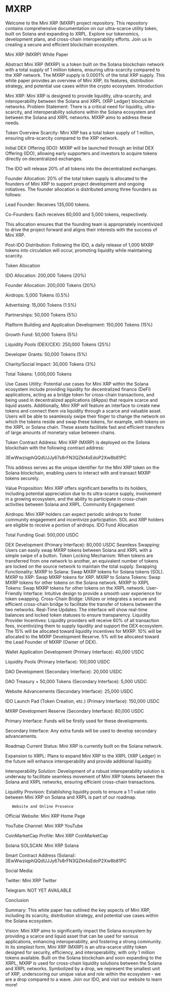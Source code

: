 # MXRP
Welcome to the Mini XRP (MXRP) project repository. This repository contains comprehensive documentation on our ultra-scarce utility token, built on Solana and expanding to XRPL. Explore our tokenomics, development plans, and cross-chain interoperability efforts. Join us in creating a secure and efficient blockchain ecosystem.

Mini XRP (MXRP) White Paper

Abstract
Mini XRP (MXRP) is a token built on the Solana blockchain network with a total supply of 1 million tokens, ensuring ultra-scarcity compared to the XRP network. The MXRP supply is 0.0001% of the total XRP supply. This white paper provides an overview of Mini XRP, its features, distribution strategy, and potential use cases within the crypto ecosystem.
Introduction

Mini XRP: Mini XRP is designed to provide liquidity, ultra-scarcity, and interoperability between the Solana and XRPL (XRP Ledger) blockchain networks.
Problem Statement: There is a critical need for liquidity, ultra-scarcity, and interoperability solutions within the Solana ecosystem and between the Solana and XRPL networks. MXRP aims to address these needs.

Token Overview
Scarcity: Mini XRP has a total token supply of 1 million, ensuring ultra-scarcity compared to the XRP network.

Initial DEX Offering (IDO): MXRP will be launched through an Initial DEX Offering (IDO), allowing early supporters and investors to acquire tokens directly on decentralized exchanges. 

The IDO will release 20% of all tokens into the decentralized exchanges.

Founder Allocation: 20% of the total token supply is allocated to the founders of Mini XRP to support project development and ongoing initiatives. The founder allocation is distributed among three founders as follows:

Lead Founder: Receives 135,000 tokens.

Co-Founders: Each receives 60,000 and 5,000 tokens, respectively.

This allocation ensures that the founding team is appropriately incentivized to drive the project forward and aligns their interests with the success of Mini XRP.

Post-IDO Distribution: Following the IDO, a daily release of 1,000 MXRP tokens into circulation will occur, promoting liquidity while maintaining scarcity.

Token Allocation

IDO Allocation: 200,000 Tokens (20%)

Founder Allocation: 200,000 Tokens (20%)

Airdrops: 5,000 Tokens (0.5%)

Advertising: 15,000 Tokens (1.5%)

Partnerships: 50,000 Tokens (5%)

Platform Building and Application Development: 150,000 Tokens (15%)

Growth Fund: 50,000 Tokens (5%)

Liquidity Pools (DEX/CEX): 250,000 Tokens (25%)

Developer Grants: 50,000 Tokens (5%)

Charity/Social Impact: 30,000 Tokens (3%)

Total Tokens: 1,000,000 Tokens

Use Cases
Utility: Potential use cases for Mini XRP within the Solana ecosystem include providing liquidity for decentralized finance (DeFi) applications, acting as a bridge token for cross-chain transactions, and being used in decentralized applications (dApps) that require scarce and liquid assets. Additionally, Mini XRP will feature an interface to create new tokens and connect them via liquidity through a scarce and valuable asset. Users will be able to seamlessly swipe their finger to change the network on which the tokens reside and swap these tokens, for example, with tokens on the XRPL or Solana chain. These assets facilitate fast and efficient transfers of large amounts of monetary value between chains.

Token Contract Address: Mini XRP (MXRP) is deployed on the Solana blockchain with the following contract address:

3EwWwziqphQQdUJJy67s8rFN3QZkt4sEdoP2Xw8b81PC

This address serves as the unique identifier for the Mini XRP token on the Solana blockchain, enabling users to interact with and transact MXRP tokens securely.

Value Proposition: 
Mini XRP offers significant benefits to its holders, including potential appreciation due to its ultra-scarce supply, involvement in a growing ecosystem, and the ability to participate in cross-chain activities between Solana and XRPL.
Community Engagement

Airdrops: 
Mini XRP holders can expect periodic airdrops to foster community engagement and incentivize participation. SOL and XRP holders are eligible to receive a portion of airdrops.
IDO Fund Allocation

Total Funding Goal: 500,000 USDC
  
  DEX Development (Primary Interface): 80,000 USDC
  Seamless Swapping: Users can easily swap MXRP tokens between Solana and XRPL with a simple swipe of a button.
  Token Locking Mechanism: When tokens are transferred from one network to another, an equivalent number of tokens are locked on the source network to maintain the total supply.
  Swapping Functionality:
  MXRP to Solana: Swap MXRP tokens for Solana tokens (SOL).
  MXRP to XRP: Swap MXRP tokens for XRP.
  MXRP to Solana Tokens: Swap MXRP tokens for other tokens on the Solana network.
  MXRP to XRPL Tokens: Swap MXRP tokens for other tokens on the XRPL network.
  User-Friendly Interface: Intuitive design to provide a smooth user experience for token swapping.
  Cross-Chain Bridge: Utilizes or integrates a secure and efficient cross-chain bridge to facilitate the transfer of tokens between the two networks.
  Real-Time Updates: The interface will show real-time balances and locked token statuses to ensure transparency.
  Liquidity Provider Incentives: Liquidity providers will receive 60% of all transaction fees, incentivizing them to supply liquidity and support the DEX ecosystem. The 15% will be allocated toward liquidity incentives for MXRP. 10% will be allocated to the MXRP Development Reserve. 5% will be 
  allocated toward the Lead Founder of MXRP (Owner of DEX).

Wallet Application Development (Primary Interface): 40,000 USDC

Liquidity Pools (Primary Interface): 100,000 USDC

DAO Development (Secondary Interface): 20,000 USDC

DAO Treasury + 50,000 Tokens (Secondary Interface): 5,000 USDC

Website Advancements (Secondary Interface): 25,000 USDC

IDO Launch Pad (Token Creation, etc.) (Primary Interface): 150,000 USDC

MXRP Development Reserve (Secondary Interface): 80,000 USDC

Primary Interface:
Funds will be firstly used for these developments.

Secondary Interface:
Any extra funds will be used to develop secondary advancements.

Roadmap
Current Status: Mini XRP is currently built on the Solana network.

Expansion to XRPL: Plans to expand Mini XRP to the XRPL (XRP Ledger) in the future will enhance interoperability and provide additional liquidity.

Interoperability Solution: Development of a robust interoperability solution is underway to facilitate seamless movement of Mini XRP tokens between the Solana and XRPL networks, ensuring efficient cross-chain transactions.

Liquidity Provision: Establishing liquidity pools to ensure a 1:1 value ratio between Mini XRP on Solana and XRPL is part of our roadmap.
       
       Website and Online Presence

Official Website: Mini XRP Home Page

YouTube Channel: Mini XRP YouTube

CoinMarketCap Profile: Mini XRP CoinMarketCap

Solana SOLSCAN: Mini XRP Solana

Smart Contract Address (Solana): 3EwWwziqphQQdUJJy67s8rFN3QZkt4sEdoP2Xw8b81PC

Social Media:

Twitter: Mini XRP Twitter

Telegram: NOT YET AVAILABLE 

Conclusion

Summary: This white paper has outlined the key aspects of Mini XRP, including its scarcity, distribution strategy, and potential use cases within the Solana ecosystem.

Vision: Mini XRP aims to significantly impact the Solana ecosystem by providing a scarce and liquid asset that can be used for various applications, enhancing interoperability, and fostering a strong community.
In its simplest form, Mini XRP (MXRP) is an ultra-scarce utility token designed for security, efficiency, and interoperability, with only 1 million tokens available. Built on the Solana blockchain and soon expanding to the XRPL, MXRP is used for cross-chain liquidity solutions between the Solana and XRPL networks. Symbolized by a drop, we represent the smallest unit of XRP, underscoring our unique value and role within the ecosystem - we are a drop compared to a wave. Join our IDO, and visit our website to learn more!
